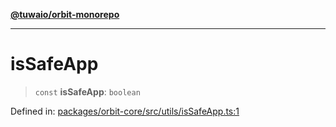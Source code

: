 [**@tuwaio/orbit-monorepo**](../../../README.md)

***

# isSafeApp

> `const` **isSafeApp**: `boolean`

Defined in: [packages/orbit-core/src/utils/isSafeApp.ts:1](https://github.com/TuwaIO/orbit/blob/a902995532cb7705561cfaf0951d316b084413ee/packages/orbit-core/src/utils/isSafeApp.ts#L1)

